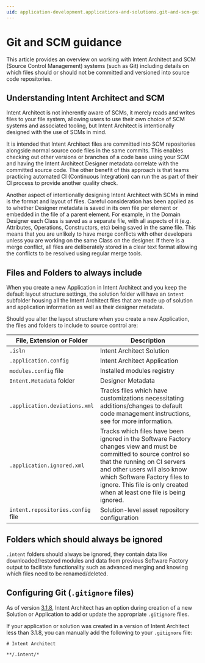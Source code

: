 ```yaml
---
uid: application-development.applications-and-solutions.git-and-scm-guidance
---
```

# Git and SCM guidance

This article provides an overview on working with Intent Architect and SCM (Source Control Management) systems (such as Git) including details on which files should or should not be committed and versioned into source code repositories.

## Understanding Intent Architect and SCM

Intent Architect is not inherently aware of SCMs, it merely reads and writes files to your file system, allowing users to use their own choice of SCM systems and associated tooling, but Intent Architect is intentionally designed with the use of SCMs in mind.

It is intended that Intent Architect files are committed into SCM repositories alongside normal source code files in the same commits. This enables checking out other versions or branches of a code base using your SCM and having the Intent Architect Designer metadata correlate with the committed source code. The other benefit of this approach is that teams practicing automated CI (Continuous Integration) can run the
[](xref:tools.software-factory-cli) as part of their CI process to provide another quality check.

Another aspect of intentionally designing Intent Architect with SCMs in mind is the format and layout of files. Careful consideration has been applied as to whether Designer metadata is saved in its own file per element or embedded in the file of a parent element. For example, in the Domain Designer each Class is saved as a separate file, with all aspects of it (e.g. Attributes, Operations, Constructors, etc) being saved in the same file. This means that you are unlikely to have merge conflicts with other developers unless you are working on the same Class on the designer. If there is a merge conflict, all files are deliberately stored in a clear text format allowing the conflicts to be resolved using regular merge tools.

## Files and Folders to always include

When you create a new Application in Intent Architect and you keep the default layout structure settings, the solution folder will have an `intent` subfolder housing all the Intent Architect files that are made up of solution and application information as well as their designer metadata.

Should you alter the layout structure when you create a new Application, the files and folders to include to source control are:

| File, Extension or Folder | Description |
|---------------------------|-------------|
| `.isln`                   | Intent Architect Solution |
| `.application.config`     | Intent Architect Application |
| `modules.config` file     | Installed modules registry |
| `Intent.Metadata` folder  | Designer Metadata |
| `.application.deviations.xml` | Tracks files which have customizations necessitating additions/changes to default code management instructions, see [](xref:application-development.software-factory.customizations-screen) for more information. |
| `.application.ignored.xml` | Tracks which files have been ignored in the Software Factory changes view and must be committed to source control so that the [](xref:tools.software-factory-cli) running on CI servers and other users will also know which Software Factory files to ignore. This file is only created when at least one file is being ignored. |
| `intent.repositories.config` file | Solution-level asset repository configuration |

## Folders which should always be ignored

`.intent` folders should always be ignored, they contain data like downloaded/restored modules and data from previous Software Factory output to facilitate functionality such as advanced merging and knowing which files need to be renamed/deleted.

## Configuring Git (`.gitignore` files)

As of version [3.1.8](xref:release-notes.version-3-1#new-features-added-in-318), Intent Architect has an option during creation of a new Solution or Application to add or update the appropriate `.gitignore` files.

If your application or solution was created in a version of Intent Architect less than 3.1.8, you can manually add the following to your `.gitignore` file:

```text
# Intent Architect

**/.intent/*
```
